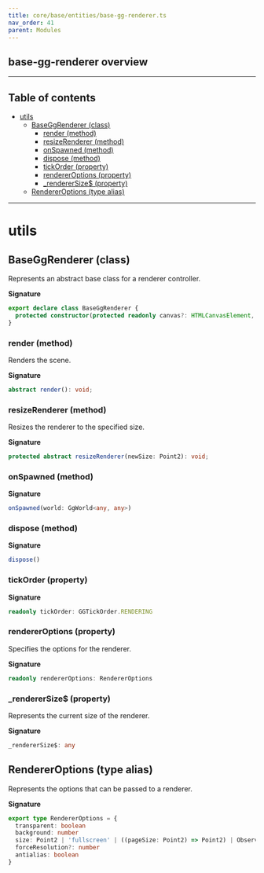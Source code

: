 ```yaml
---
title: core/base/entities/base-gg-renderer.ts
nav_order: 41
parent: Modules
---
```


## base-gg-renderer overview

---

<h2 class="text-delta">Table of contents</h2>

- [utils](#utils)
  - [BaseGgRenderer (class)](#baseggrenderer-class)
    - [render (method)](#render-method)
    - [resizeRenderer (method)](#resizerenderer-method)
    - [onSpawned (method)](#onspawned-method)
    - [dispose (method)](#dispose-method)
    - [tickOrder (property)](#tickorder-property)
    - [rendererOptions (property)](#rendereroptions-property)
    - [\_rendererSize$ (property)](#_renderersize-property)
  - [RendererOptions (type alias)](#rendereroptions-type-alias)

---

# utils

## BaseGgRenderer (class)

Represents an abstract base class for a renderer controller.

**Signature**

```ts
export declare class BaseGgRenderer {
  protected constructor(protected readonly canvas?: HTMLCanvasElement, options: Partial<RendererOptions> = {})
}
```

### render (method)

Renders the scene.

**Signature**

```ts
abstract render(): void;
```

### resizeRenderer (method)

Resizes the renderer to the specified size.

**Signature**

```ts
protected abstract resizeRenderer(newSize: Point2): void;
```

### onSpawned (method)

**Signature**

```ts
onSpawned(world: GgWorld<any, any>)
```

### dispose (method)

**Signature**

```ts
dispose()
```

### tickOrder (property)

**Signature**

```ts
readonly tickOrder: GGTickOrder.RENDERING
```

### rendererOptions (property)

Specifies the options for the renderer.

**Signature**

```ts
readonly rendererOptions: RendererOptions
```

### \_rendererSize$ (property)

Represents the current size of the renderer.

**Signature**

```ts
_rendererSize$: any
```

## RendererOptions (type alias)

Represents the options that can be passed to a renderer.

**Signature**

```ts
export type RendererOptions = {
  transparent: boolean
  background: number
  size: Point2 | 'fullscreen' | ((pageSize: Point2) => Point2) | Observable<Point2>
  forceResolution?: number
  antialias: boolean
}
```
